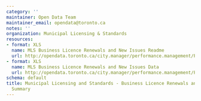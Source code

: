 ```yaml
---
category: ''
maintainer: Open Data Team
maintainer_email: opendata@toronto.ca
notes: ''
organization: Municipal Licensing & Standards
resources:
- format: XLS
  name: MLS Business Licence Renewals and New Issues Readme
  url: http://opendata.toronto.ca/city.manager/performance.management/PM_mlsBusinessLicenseRenewalNonRenewalReadme.xls
- format: XLS
  name: MLS Business Licence Renewals and New Issues Data
  url: http://opendata.toronto.ca/city.manager/performance.management/PM_MLS.xls
schema: default
title: Municipal Licensing and Standards - Business Licence Renewals and New Issues
  Summary
---
```

